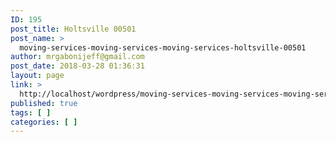 ```yaml
---
ID: 195
post_title: Holtsville 00501
post_name: >
  moving-services-moving-services-moving-services-holtsville-00501
author: mrgabonijeff@gmail.com
post_date: 2018-03-28 01:36:31
layout: page
link: >
  http://localhost/wordpress/moving-services-moving-services-moving-services-holtsville-00501/
published: true
tags: [ ]
categories: [ ]
---
```

